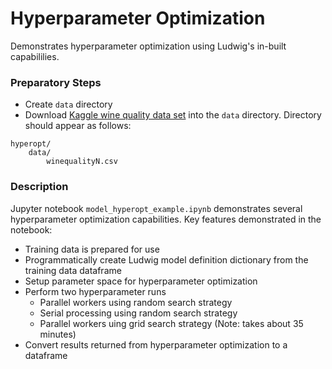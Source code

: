 # Hyperparameter Optimization

Demonstrates hyperparameter optimization using Ludwig's in-built capabililies.

### Preparatory Steps
* Create `data` directory
* Download [Kaggle wine quality data set](https://www.kaggle.com/rajyellow46/wine-quality) into the `data` directory.  Directory should
appear as follows:
```
hyperopt/
    data/
        winequalityN.csv
```

### Description
Jupyter notebook `model_hyperopt_example.ipynb` demonstrates several hyperparameter optimization capabilities. Key features demonstrated in the notebook:
* Training data is prepared for use
* Programmatically create Ludwig model definition dictionary from the training data dataframe
* Setup parameter space for hyperparameter optimization
* Perform two hyperparameter runs
  * Parallel workers using random search strategy
  * Serial processing using random search strategy
  * Parallel workers uing grid search strategy (Note: takes about 35 minutes)
* Convert results returned from hyperparameter optimization to a dataframe